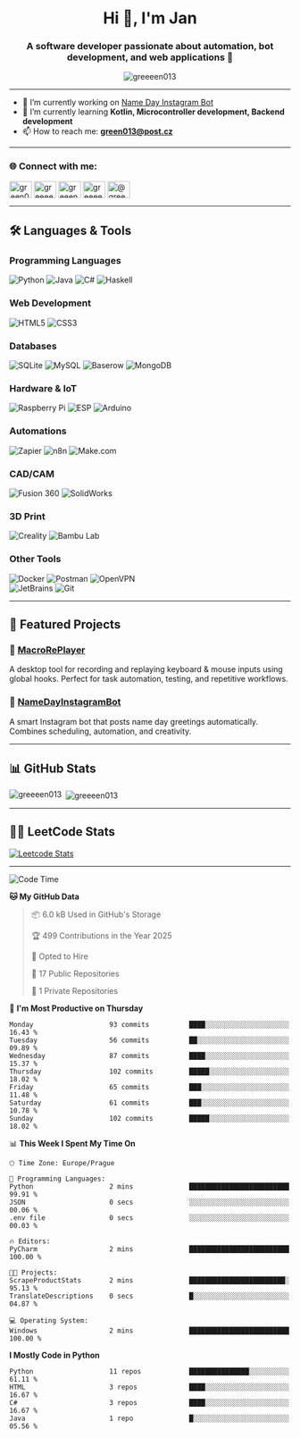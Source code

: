 <h1 align="center">Hi 👋, I'm Jan</h1>
<h3 align="center">A software developer passionate about automation, bot development, and web applications 🚀</h3>

<p align="center">
  <img src="https://komarev.com/ghpvc/?username=greeeen013&label=Profile%20views&color=0e75b6&style=flat" alt="greeeen013" />
</p>

---

- 🔭 I’m currently working on [Name Day Instagram Bot](https://github.com/greeeen013/NameDayInstagramBot)  
- 🌱 I’m currently learning **Kotlin, Microcontroller development, Backend development**  
- 📫 How to reach me: **green013@post.cz**

---

<h3 align="left">🌐 Connect with me:</h3>
<p align="left">
  <a href="https://linkedin.com/in/green013" target="blank"><img align="center" src="https://raw.githubusercontent.com/rahuldkjain/github-profile-readme-generator/master/src/images/icons/Social/linked-in-alt.svg" alt="green013" height="30" width="40" /></a>
  <a href="https://instagram.com/greeeen013" target="blank"><img align="center" src="https://raw.githubusercontent.com/rahuldkjain/github-profile-readme-generator/master/src/images/icons/Social/instagram.svg" alt="greeeen013" height="30" width="40" /></a>
  <a href="https://www.hackerrank.com/greeen013" target="blank"><img align="center" src="https://raw.githubusercontent.com/rahuldkjain/github-profile-readme-generator/master/src/images/icons/Social/hackerrank.svg" alt="greeen013" height="30" width="40" /></a>
  <a href="https://www.leetcode.com/greeeen013" target="blank"><img align="center" src="https://raw.githubusercontent.com/rahuldkjain/github-profile-readme-generator/master/src/images/icons/Social/leet-code.svg" alt="greeeen013" height="30" width="40" /></a>
  <a href="https://www.hackerearth.com/@greeen013" target="blank"><img align="center" src="https://raw.githubusercontent.com/rahuldkjain/github-profile-readme-generator/master/src/images/icons/Social/hackerearth.svg" alt="@greeen013" height="30" width="40" /></a>
</p>

---

## 🛠 Languages & Tools

### Programming Languages  
![Python](https://img.shields.io/badge/-Python-3776AB?logo=python&logoColor=white) 
![Java](https://img.shields.io/badge/-Java-007396?logo=java&logoColor=white) 
![C#](https://img.shields.io/badge/-C%23-239120?logo=csharp&logoColor=white) 
![Haskell](https://img.shields.io/badge/-Haskell-5D4F85?logo=haskell&logoColor=white)

### Web Development  
![HTML5](https://img.shields.io/badge/-HTML5-E34F26?logo=html5&logoColor=white) 
![CSS3](https://img.shields.io/badge/-CSS3-1572B6?logo=css3&logoColor=white)

### Databases  
![SQLite](https://img.shields.io/badge/-SQLite-003B57?logo=sqlite&logoColor=white) 
![MySQL](https://img.shields.io/badge/-MySQL-4479A1?logo=mysql&logoColor=white) 
![Baserow](https://img.shields.io/badge/-Baserow-FF6B6B?logo=airtable&logoColor=white) 
![MongoDB](https://img.shields.io/badge/-MongoDB-47A248?logo=mongodb&logoColor=white)

### Hardware & IoT  
![Raspberry Pi](https://img.shields.io/badge/-Raspberry%20Pi-C51A4A?logo=raspberrypi&logoColor=white) 
![ESP](https://img.shields.io/badge/-ESP8266/32-000000?logo=espressif&logoColor=white) 
![Arduino](https://img.shields.io/badge/-Arduino-00979D?logo=arduino&logoColor=white)

### Automations  
![Zapier](https://img.shields.io/badge/-Zapier-FF4A00?logo=zapier&logoColor=white) 
![n8n](https://img.shields.io/badge/-n8n-EA4C89?logo=n8n&logoColor=white) 
![Make.com](https://img.shields.io/badge/-Make.com-2D2E83?logo=make&logoColor=white)

### CAD/CAM  
![Fusion 360](https://img.shields.io/badge/-Fusion%20360-FFB07C?logo=autodesk&logoColor=white) 
![SolidWorks](https://img.shields.io/badge/-SolidWorks-CA001B?logo=dassaultsystemes&logoColor=white)

### 3D Print  
![Creality](https://img.shields.io/badge/-Creality-FF6600?logo=3dprint&logoColor=white) 
![Bambu Lab](https://img.shields.io/badge/-Bambu%20Lab-6AB547?logo=3dprint&logoColor=white)

### Other Tools  
![Docker](https://img.shields.io/badge/-Docker-2496ED?logo=docker&logoColor=white) 
![Postman](https://img.shields.io/badge/-Postman-FF6C37?logo=postman&logoColor=white) 
![OpenVPN](https://img.shields.io/badge/-OpenVPN-EA7E20?logo=openvpn&logoColor=white)  
![JetBrains](https://img.shields.io/badge/-JetBrains-000000?logo=jetbrains&logoColor=white) 
![Git](https://img.shields.io/badge/-Git-F05032?logo=git&logoColor=white)

---

## 🚀 Featured Projects

### 🔹 [MacroRePlayer](https://github.com/greeeen013/MacroRePlayer)  
A desktop tool for recording and replaying keyboard & mouse inputs using global hooks. Perfect for task automation, testing, and repetitive workflows.

### 🔹 [NameDayInstagramBot](https://github.com/greeeen013/NameDayInstagramBot)  
A smart Instagram bot that posts name day greetings automatically. Combines scheduling, automation, and creativity.

---

## 📊 GitHub Stats
<p>
  <img align="left" src="https://github-readme-stats.vercel.app/api/top-langs?username=greeeen013&show_icons=true&locale=en&layout=compact" alt="greeeen013" />
</p>
<p>
  &nbsp;<img align="center" src="https://github-readme-stats.vercel.app/api?username=greeeen013&show_icons=true&locale=en" alt="greeeen013" />
</p>

---

## 🧑‍💻 LeetCode Stats
[![Leetcode Stats](https://leetcard.jacoblin.cool/greeeen013?ext=contest)](https://leetcode.com/greeeen013)

---

<!--START_SECTION:waka-->
![Code Time](http://img.shields.io/badge/Code%20Time-16%20hrs%2032%20mins-blue)

**🐱 My GitHub Data** 

> 📦 6.0 kB Used in GitHub's Storage 
 > 
> 🏆 499 Contributions in the Year 2025
 > 
> 💼 Opted to Hire
 > 
> 📜 17 Public Repositories 
 > 
> 🔑 1 Private Repositories 
 > 
📅 **I'm Most Productive on Thursday** 

```text
Monday                   93 commits          ████░░░░░░░░░░░░░░░░░░░░░   16.43 % 
Tuesday                  56 commits          ██░░░░░░░░░░░░░░░░░░░░░░░   09.89 % 
Wednesday                87 commits          ████░░░░░░░░░░░░░░░░░░░░░   15.37 % 
Thursday                 102 commits         █████░░░░░░░░░░░░░░░░░░░░   18.02 % 
Friday                   65 commits          ███░░░░░░░░░░░░░░░░░░░░░░   11.48 % 
Saturday                 61 commits          ███░░░░░░░░░░░░░░░░░░░░░░   10.78 % 
Sunday                   102 commits         █████░░░░░░░░░░░░░░░░░░░░   18.02 % 
```


📊 **This Week I Spent My Time On** 

```text
🕑︎ Time Zone: Europe/Prague

💬 Programming Languages: 
Python                   2 mins              █████████████████████████   99.91 % 
JSON                     0 secs              ░░░░░░░░░░░░░░░░░░░░░░░░░   00.06 % 
.env file                0 secs              ░░░░░░░░░░░░░░░░░░░░░░░░░   00.03 % 

🔥 Editors: 
PyCharm                  2 mins              █████████████████████████   100.00 % 

🐱‍💻 Projects: 
ScrapeProductStats       2 mins              ████████████████████████░   95.13 % 
TranslateDescriptions    0 secs              █░░░░░░░░░░░░░░░░░░░░░░░░   04.87 % 

💻 Operating System: 
Windows                  2 mins              █████████████████████████   100.00 % 
```

**I Mostly Code in Python** 

```text
Python                   11 repos            ███████████████░░░░░░░░░░   61.11 % 
HTML                     3 repos             ████░░░░░░░░░░░░░░░░░░░░░   16.67 % 
C#                       3 repos             ████░░░░░░░░░░░░░░░░░░░░░   16.67 % 
Java                     1 repo              █░░░░░░░░░░░░░░░░░░░░░░░░   05.56 % 
```




<!--END_SECTION:waka-->
